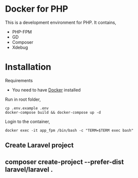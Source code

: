 # Docker for PHP

This is a development environment for PHP.
It contains,
- PHP-FPM
- GD
- Composer
- Xdebug

# Installation
Requirements
- You need to have [Docker](https://docs.docker.com/engine/installation/) installed

Run in root folder,
~~~~
cp .env.example .env
docker-compose build && docker-compose up -d
~~~~

Login to the container,
~~~~
docker exec -it app_fpm /bin/bash -c "TERM=$TERM exec bash"
~~~~

Create Laravel project
----
composer create-project --prefer-dist laravel/laravel .
----


